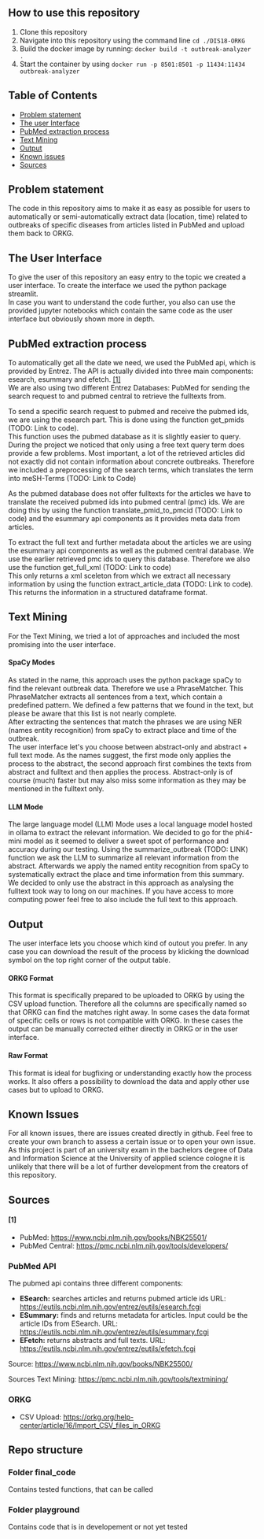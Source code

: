 ## How to use this repository
1. Clone this repository
2. Navigate into this repository using the command line `cd ./DIS18-ORKG`
3. Build the docker image by running: `docker build -t outbreak-analyzer .`
4. Start the container by using `docker run -p 8501:8501 -p 11434:11434 outbreak-analyzer`


## Table of Contents
* [Problem statement](#problem-statement)
* [The user Interface](#the-user-interface)
* [PubMed extraction process](#pubmed-extraction-process)
* [Text Mining](#text-mining)
* [Output](#output)
* [Known issues](#known-issues)
* [Sources](#sources)

## Problem statement
The code in this repository aims to make it as easy as possible for users to automatically or semi-automatically
extract data (location, time) related to outbreaks of specific diseases from articles listed in PubMed and upload them back to ORKG.

## The User Interface
To give the user of this repository an easy entry to the topic we created a user interface. To create the interface we used the python package streamlit. <br>
In case you want to understand the code further, you also can use the provided jupyter notebooks which contain the same code as the user interface but obviously shown more in depth. 

## PubMed extraction process
To automatically get all the date we need, we used the PubMed api, which is provided by Entrez. The API is actually divided into three main components: esearch, esummary and efetch. [[1]](#[1]) <br>
We are also using two different Entrez Databases: PubMed for sending the search request to and pubmed central to retrieve the fulltexts from. <br>

To send a specific search request to pubmed and receive the pubmed ids, we are using the esearch part. This is done using the function get_pmids (TODO: Link to code). <br> This function uses the pubmed database as it is slightly easier to query. <br> 
During the project we noticed that only using a free text query term does provide a few problems. Most important, a lot of the retrieved articles did not exactly did not contain information about concrete outbreaks. Therefore we included a preprocessing of the search terms, which translates the term into meSH-Terms (TODO: Link to Code)  

As the pubmed database does not offer fulltexts for the articles we have to translate the received pubmed ids into pubmed central (pmc) ids. We are doing this by using the function translate_pmid_to_pmcid (TODO: Link to code) and the esummary api components as it provides meta data from articles. 

To extract the full text and further metadata about the articles we are using the esummary api components as well as the pubmed central database. We use the earlier retrieved pmc ids to query this database. Therefore we also use the function get_full_xml (TODO: Link to code) <br>
This only returns a xml sceleton from which we extract all necessary information by using the function extract_article_data (TODO: Link to code). This returns the information in a structured dataframe format. 

## Text Mining
For the Text Mining, we tried a lot of approaches and included the most promising into the user interface. 

#### SpaCy Modes
As stated in the name, this approach uses the python package spaCy to find the relevant outbreak data. Therefore we use a PhraseMatcher. This PhraseMatcher extracts all sentences from a text, which contain a predefined pattern. We defined a few patterns that we found in the text, but please be aware that this list is not nearly complete. <br>
After extracting the sentences that match the phrases we are using NER (names entity recognition) from spaCy to extract place and time of the outbreak. <br>
The user interface let's you choose between abstract-only and abstract + full text mode. As the names suggest, the first mode only applies the process to the abstract, the second approach first combines the texts from abstract and fulltext and then applies the process. Abstract-only is of course (much) faster but may also miss some information as they may be mentioned in the fulltext only. 

#### LLM Mode
The large language model (LLM) Mode uses a local language model hosted in ollama to extract the relevant information. We decided to go for the phi4-mini model as it seemed to deliver a sweet spot of performance and accuracy during our testing. Using the summarize_outbreak (TODO: LINK) function we ask the LLM to summarize all relevant information from the abstract. Afterwards we apply the named entity recognition from spaCy to systematically extract the place and time information from this summary. <br>
We decided to only use the abstract in this approach as analysing the fulltext took way to long on our machines. If you have access to more computing power feel free to also include the full text to this approach.

## Output
The user interface lets you choose which kind of outout you prefer. In any case you can download the result of the process by klicking the download symbol on the top right corner of the output table. 

#### ORKG Format
This format is specifically prepared to be uploaded to ORKG by using the CSV upload function. Therefore all the columns are specifically named so that ORKG can find the matches right away. In some cases the data format of specific cells or rows is not compatible with ORKG. In these cases the output can be manually corrected either directly in ORKG or in the user interface. 

#### Raw Format
This format is ideal for bugfixing or understanding exactly how the process works. It also offers a possibility to download the data and apply other use cases but to upload to ORKG. 

## Known Issues
For all known issues, there are issues created directly in github. Feel free to create your own branch to assess a certain issue or to open your own issue. As this project is part of an university exam in the bachelors degree of Data and Information Science at the University of applied science cologne it is unlikely that there will be a lot of further development from the creators of this repository. 

## Sources

#### [1]


- PubMed: https://www.ncbi.nlm.nih.gov/books/NBK25501/ 
- PubMed Central: https://pmc.ncbi.nlm.nih.gov/tools/developers/

### PubMed API
The pubmed api contains three different components:
- **ESearch:** searches articles and returns pubmed article ids URL: https://eutils.ncbi.nlm.nih.gov/entrez/eutils/esearch.fcgi
- **ESummary:** finds and returns metadata for articles. Input could be the article IDs from ESearch. URL: https://eutils.ncbi.nlm.nih.gov/entrez/eutils/esummary.fcgi
- **EFetch:** returns abstracts and full texts. URL: https://eutils.ncbi.nlm.nih.gov/entrez/eutils/efetch.fcgi

Source: https://www.ncbi.nlm.nih.gov/books/NBK25500/

Sources Text Mining: https://pmc.ncbi.nlm.nih.gov/tools/textmining/ 



### ORKG 
- CSV Upload: https://orkg.org/help-center/article/16/Import_CSV_files_in_ORKG 

## Repo structure 
### Folder final_code    
Contains tested functions, that can be called
### Folder playground
Contains code that is in developement or not yet tested

